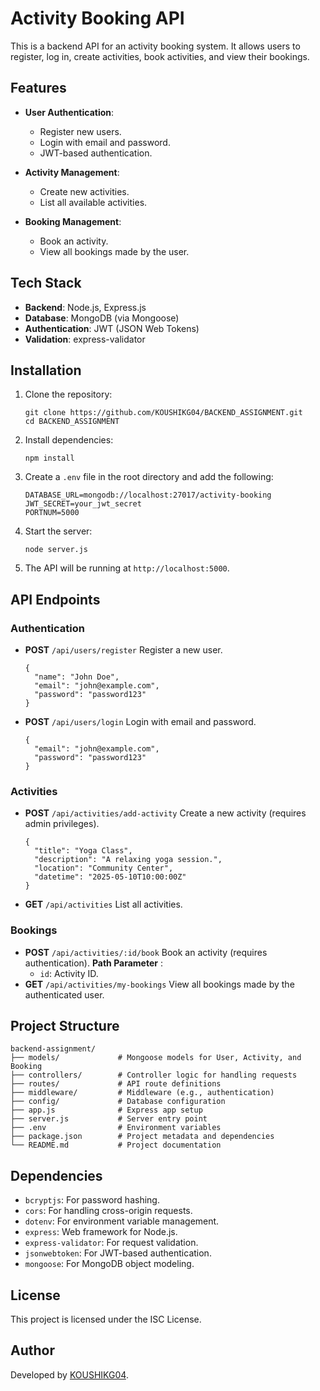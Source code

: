 # Activity Booking API

This is a backend API for an activity booking system. It allows users to register, log in, create activities, book activities, and view their bookings.

## Features

- **User Authentication**:

  - Register new users.
  - Login with email and password.
  - JWT-based authentication.
- **Activity Management**:

  - Create new activities.
  - List all available activities.
- **Booking Management**:

  - Book an activity.
  - View all bookings made by the user.

## Tech Stack

- **Backend**: Node.js, Express.js
- **Database**: MongoDB (via Mongoose)
- **Authentication**: JWT (JSON Web Tokens)
- **Validation**: express-validator

## Installation

1. Clone the repository:

   ```
   git clone https://github.com/KOUSHIKG04/BACKEND_ASSIGNMENT.git
   cd BACKEND_ASSIGNMENT
   ```
2. Install dependencies:

   ```
   npm install
   ```
3. Create a `.env` file in the root directory and add the following:

   ```
   DATABASE_URL=mongodb://localhost:27017/activity-booking
   JWT_SECRET=your_jwt_secret
   PORTNUM=5000
   ```
4. Start the server:

   ```
   node server.js
   ```
5. The API will be running at `http://localhost:5000`.

## API Endpoints

### Authentication

* **POST** `/api/users/register`
  Register a new user.

  ```
  {
    "name": "John Doe",
    "email": "john@example.com",
    "password": "password123"
  }
  ```
* **POST** `/api/users/login`
  Login with email and password.

  ```
  {
    "email": "john@example.com",
    "password": "password123"
  }
  ```


### Activities

* **POST** `/api/activities/add-activity`
  Create a new activity (requires admin privileges).

  ```
  {
    "title": "Yoga Class",
    "description": "A relaxing yoga session.",
    "location": "Community Center",
    "datetime": "2025-05-10T10:00:00Z"
  }
  ```
* **GET** `/api/activities`
  List all activities.

### Bookings

* **POST** `/api/activities/:id/book`
  Book an activity (requires authentication).
  **Path Parameter** :
  * `id`: Activity ID.
* **GET** `/api/activities/my-bookings`
  View all bookings made by the authenticated user.

## Project Structure

```
backend-assignment/
├── models/             # Mongoose models for User, Activity, and Booking
├── controllers/        # Controller logic for handling requests
├── routes/             # API route definitions
├── middleware/         # Middleware (e.g., authentication)
├── config/             # Database configuration
├── app.js              # Express app setup
├── server.js           # Server entry point
├── .env                # Environment variables
├── package.json        # Project metadata and dependencies
└── README.md           # Project documentation
```


## Dependencies

* `bcryptjs`: For password hashing.
* `cors`: For handling cross-origin requests.
* `dotenv`: For environment variable management.
* `express`: Web framework for Node.js.
* `express-validator`: For request validation.
* `jsonwebtoken`: For JWT-based authentication.
* `mongoose`: For MongoDB object modeling.

## License

This project is licensed under the ISC License.

## Author

Developed by [KOUSHIKG04](vscode-file://vscode-app/c:/Users/KOUSHIK%20G/AppData/Local/Programs/Microsoft%20VS%20Code/resources/app/out/vs/code/electron-sandbox/workbench/workbench.html).

